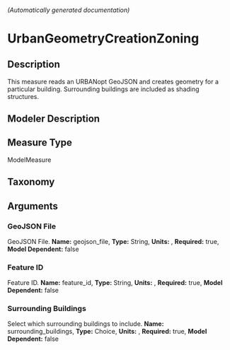 

###### (Automatically generated documentation)

# UrbanGeometryCreationZoning

## Description
This measure reads an URBANopt GeoJSON and creates geometry for a particular building.  Surrounding buildings are included as shading structures.

## Modeler Description


## Measure Type
ModelMeasure

## Taxonomy


## Arguments


### GeoJSON File
GeoJSON File.
**Name:** geojson_file,
**Type:** String,
**Units:** ,
**Required:** true,
**Model Dependent:** false

### Feature ID
Feature ID.
**Name:** feature_id,
**Type:** String,
**Units:** ,
**Required:** true,
**Model Dependent:** false

### Surrounding Buildings
Select which surrounding buildings to include.
**Name:** surrounding_buildings,
**Type:** Choice,
**Units:** ,
**Required:** true,
**Model Dependent:** false




